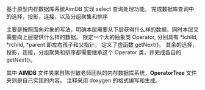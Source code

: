 基于原型内存数据库系统AimDB 实现 select 查询处理功能。
完成数据库查询中的选择，投影，连接，以及分组聚集和排序

主要是按照面向对象的写法，明确本层需要从下层获得什么样的数据，同时本层又需要向上层提供什么样的数据。
限定一个大的抽象类 Operator, 分别具有 *lchild, *rchild, *parent 即左右孩子和父指针，
定义了虚函数 getNext()。
其余的选择，投影，连接，分组聚集和排序都需要继承这个 Operator 类，并完成各自的 getNext()。

其中 **AIMDB** 文件夹来自陈世敏老师团队的内存数据库系统，**OperatorTree** 文件夹则是自己实现的内容。
注释采用 doxygen 的格式编写和生成。
